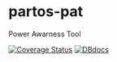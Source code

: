 # partos-pat
Power Awarness Tool

[![Coverage Status](https://coveralls.io/repos/github/akvo/partos-pat/badge.svg)](https://coveralls.io/github/akvo/partos-pat) [![DBdocs](https://img.shields.io/website?url=http%3A%2F%2Fdbdocs.io%2Fakvo%2Fpartos-pat&style=flat&logo=docsdotrs&logoColor=%23fff&label=dbdocs&labelColor=%230246cc&color=%235e5e5e&link=http%3A%2F%2Fdbdocs.io%2Fakvo%2Fpartos-pat)](https://dbdocs.io/akvo/partos-pat)
